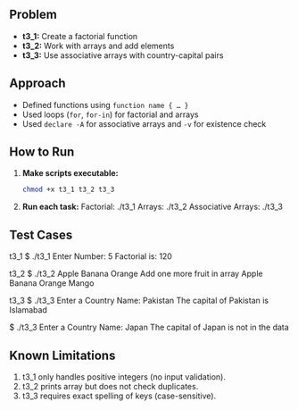 
## Problem
- **t3_1:** Create a factorial function  
- **t3_2:** Work with arrays and add elements  
- **t3_3:** Use associative arrays with country-capital pairs  

## Approach
- Defined functions using `function name { … }`  
- Used loops (`for`, `for-in`) for factorial and arrays  
- Used `declare -A` for associative arrays and `-v` for existence check  

## How to Run
1. **Make scripts executable:**
   ```bash
   chmod +x t3_1 t3_2 t3_3
2. **Run each task:**
Factorial:
    ./t3_1
Arrays:
    ./t3_2
Associative Arrays:
    ./t3_3
    
## Test Cases
t3_1
$ ./t3_1
    Enter Number: 5
    Factorial is: 120

t3_2
$ ./t3_2
    Apple
    Banana
    Orange
    Add one more fruit in array
    Apple Banana Orange Mango

t3_3
$ ./t3_3
    Enter a Country Name: Pakistan
    The capital of Pakistan is Islamabad

$ ./t3_3
    Enter a Country Name: Japan
    The capital of Japan is not in the data

## Known Limitations
1. t3_1 only handles positive integers (no input validation).
2. t3_2 prints array but does not check duplicates.
3. t3_3 requires exact spelling of keys (case-sensitive).

